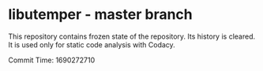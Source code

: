 # libutemper - master branch

This repository contains frozen state of the repository.
Its history is cleared. It is used only for static code
analysis with Codacy.

Commit Time: 1690272710